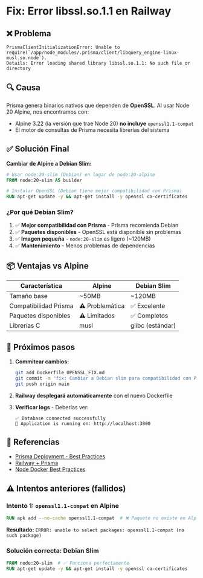 # Fix: Error libssl.so.1.1 en Railway

## ❌ Problema

```
PrismaClientInitializationError: Unable to require(`/app/node_modules/.prisma/client/libquery_engine-linux-musl.so.node`).
Details: Error loading shared library libssl.so.1.1: No such file or directory
```

## 🔍 Causa

Prisma genera binarios nativos que dependen de **OpenSSL**. Al usar Node 20 Alpine, nos encontramos con:
- Alpine 3.22 (la versión que trae Node 20) **no incluye** `openssl1.1-compat`
- El motor de consultas de Prisma necesita librerías del sistema

## ✅ Solución Final

**Cambiar de Alpine a Debian Slim:**

```dockerfile
# Usar node:20-slim (Debian) en lugar de node:20-alpine
FROM node:20-slim AS builder

# Instalar OpenSSL (Debian tiene mejor compatibilidad con Prisma)
RUN apt-get update -y && apt-get install -y openssl ca-certificates
```

### ¿Por qué Debian Slim?

1. ✅ **Mejor compatibilidad con Prisma** - Prisma recomienda Debian
2. ✅ **Paquetes disponibles** - OpenSSL está disponible sin problemas
3. ✅ **Imagen pequeña** - `node:20-slim` es ligero (~120MB)
4. ✅ **Mantenimiento** - Menos problemas de dependencias

## 📦 Ventajas vs Alpine

| Característica | Alpine | Debian Slim |
|----------------|--------|-------------|
| Tamaño base | ~50MB | ~120MB |
| Compatibilidad Prisma | ⚠️ Problemática | ✅ Excelente |
| Paquetes disponibles | ⚠️ Limitados | ✅ Completos |
| Librerías C | musl | glibc (estándar) |

## 🚀 Próximos pasos

1. **Commitear cambios:**
   ```bash
   git add Dockerfile OPENSSL_FIX.md
   git commit -m "fix: Cambiar a Debian slim para compatibilidad con Prisma"
   git push origin main
   ```

2. **Railway desplegará automáticamente** con el nuevo Dockerfile

3. **Verificar logs** - Deberías ver:
   ```
   ✅ Database connected successfully
   🚀 Application is running on: http://localhost:3000
   ```

## 🔗 Referencias

- [Prisma Deployment - Best Practices](https://www.prisma.io/docs/guides/deployment/deployment-guides/deploying-to-vercel)
- [Railway + Prisma](https://docs.railway.app/guides/prisma)
- [Node Docker Best Practices](https://github.com/nodejs/docker-node/blob/main/docs/BestPractices.md)

## ⚠️ Intentos anteriores (fallidos)

### Intento 1: `openssl1.1-compat` en Alpine
```dockerfile
RUN apk add --no-cache openssl1.1-compat  # ❌ Paquete no existe en Alpine 3.22
```
**Resultado:** `ERROR: unable to select packages: openssl1.1-compat (no such package)`

### Solución correcta: Debian Slim
```dockerfile
FROM node:20-slim  # ✅ Funciona perfectamente
RUN apt-get update -y && apt-get install -y openssl ca-certificates
```
